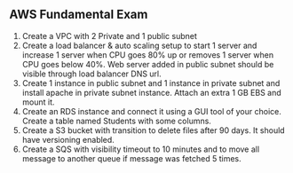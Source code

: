 ## AWS Fundamental Exam

1. Create a VPC with 2 Private and 1 public subnet
2. Create a load balancer & auto scaling setup to start 1 server and increase 1 server when CPU goes 80% up or removes 1 server when CPU goes below 40%. Web server added in public subnet should be visible through load balancer DNS url.
3. Create 1 instance in public subnet and 1 instance in private subnet and install apache in private subnet instance. Attach an extra 1 GB EBS and mount it.
4. Create an RDS instance and connect it using a GUI tool of your choice. Create a table named Students with some columns.  
5. Create a S3 bucket with transition to delete files after 90 days. It should have versioning enabled.  
6. Create a SQS with visibility timeout to 10 minutes and to move all message to another queue if message was fetched 5 times.
